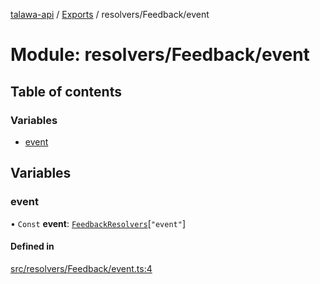 [talawa-api](../README.md) / [Exports](../modules.md) / resolvers/Feedback/event

# Module: resolvers/Feedback/event

## Table of contents

### Variables

- [event](resolvers_Feedback_event.md#event)

## Variables

### event

• `Const` **event**: [`FeedbackResolvers`](types_generatedGraphQLTypes.md#feedbackresolvers)[``"event"``]

#### Defined in

[src/resolvers/Feedback/event.ts:4](https://github.com/PalisadoesFoundation/talawa-api/blob/a731ade/src/resolvers/Feedback/event.ts#L4)
